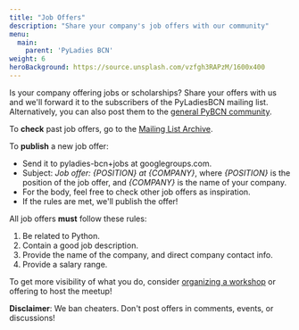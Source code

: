 ```yaml
---
title: "Job Offers"
description: "Share your company's job offers with our community"
menu:
  main:
    parent: 'PyLadies BCN'
weight: 6
heroBackground: https://source.unsplash.com/vzfgh3RAPzM/1600x400
---
```


Is your company offering jobs or scholarships? Share your offers with us and we'll forward it to the subscribers of the PyLadiesBCN mailing list.
Alternatively, you can also post them to the [general PyBCN community](/pybcn_association/job-offers).

To **check** past job offers, go to the <a href="https://www.meetup.com/pyladies-bcn/messages/archive/" target="_blank">Mailing List Archive</a>.

To **publish** a new job offer:

* Send it to pyladies-bcn+jobs at googlegroups.com.
* Subject: *Job offer: {POSITION} at {COMPANY}*, where *{POSITION}* is the position of the job offer, and *{COMPANY}* is the name of your company.
* For the body, feel free to check other job offers as inspiration.
* If the rules are met, we'll publish the offer!

All job offers **must** follow these rules:

1. Be related to Python.
2. Contain a good job description.
3. Provide the name of the company, and direct company contact info.
4. Provide a salary range.

To get more visibility of what you do, consider [organizing a workshop](/pyladies_bcn/call-for-proposals/) or offering to host the meetup!

**Disclaimer**: We ban cheaters. Don't post offers in comments, events, or discussions!

